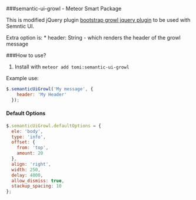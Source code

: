 ###semantic-ui-growl - Meteor Smart Package

This is modified jQuery plugin [bootstrap growl jquery plugin](https://github.com/ifightcrime/bootstrap-growl) to be used with Semntic UI.

Extra option is:
    * header: String - which renders the header of the growl message

###How to use?

1. Install with `meteor add tomi:semantic-ui-growl`

Example use:

```javascript
$.semanticUiGrowl('My message', {
    header: 'My Header'
  });
```

#### Default Options

```javascript
$.semanticUiGrowl.defaultOptions = {
  ele: 'body',
  type: 'info',
  offset: {
    from: 'top',
    amount: 20
  },
  align: 'right',
  width: 250,
  delay: 4000,
  allow_dismiss: true,
  stackup_spacing: 10
};
```
